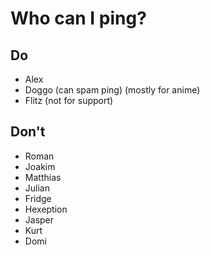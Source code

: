 Who can I ping?
===
## Do
 - Alex
 - Doggo (can spam ping) (mostly for anime)
 - Flitz (not for support)
## Don't
 - Roman
 - Joakim
 - Matthias
 - Julian
 - Fridge
 - Hexeption
 - Jasper
 - Kurt
 - Domi

